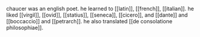chaucer was an english poet. he learned to [[latin]], [[french]], [[italian]]. he liked [[virgil]], [[ovid]], [[statius]], [[seneca]], [[cicero]], and [[dante]] and [[boccaccio]] and [[petrarch]]. he also translated [[de consolatione philosophiae]]. 
